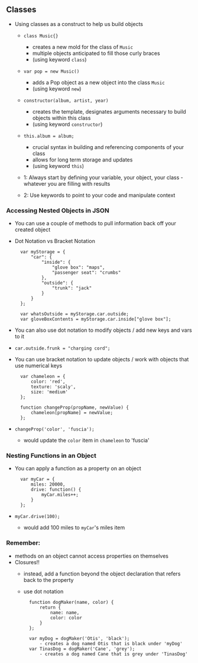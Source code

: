 ## Classes

- Using classes as a construct to help us build objects
    - `class Music{} `
        - creates a new mold for the class of `Music`
        - multiple objects anticipated to fill those curly braces 
        - (using keyword `class`)
    
    - `var pop = new Music()` 
        - adds a Pop object as a new object into the class `Music`
        - (using keyword `new`)
    
    - `constructor(album, artist, year)`
        - creates the template, designates arguments necessary to build objects within this class
        - (using keyword `constructor`)

    - `this.album = album;`
        - crucial syntax in building and referencing components of your class
        - allows for long term storage and updates
        - (using keyword `this`)

    - 1: Always start by defining your variable, your object, your class - whatever you are filling with results
    - 2: Use keywords to point to your code and manipulate context

### Accessing Nested Objects in JSON
- You can use a couple of methods to pull information back off your created object
- Dot Notation vs Bracket Notation

        var myStorage = {
            "car": {
                "inside": {
                    "glove box": "maps",
                    "passenger seat": "crumbs"
                },
                "outside": {
                    "trunk": "jack"
                }
            }
        };

        var whatsOutside = myStorage.car.outside;
        var gloveBoxContents = myStorage.car.inside["glove box"];

- You can also use dot notation to modify objects / add new keys and vars to it
- `car.outside.frunk = "charging cord";`

- You can use bracket notation to update objects / work with objects that use numerical keys

        var chameleon = {
            color: 'red',
            texture: 'scaly',
            size: 'medium'
        };

        function changeProp(propName, newValue) {
            chameleon[propName] = newValue;
        };

- `changeProp('color', 'fuscia');`
    - would update the `color` item in `chameleon` to 'fuscia'

### Nesting Functions in an Object
- You can apply a function as a property on an object

        var myCar = {
            miles: 20000,
            drive: function() {
                myCar.miles++;
            }
        };

- `myCar.drive(100);`
    - would add 100 miles to `myCar`'s miles item

### Remember:
- methods on an object cannot access properties on themselves
- Closures!! 
    - instead, add a function beyond the object declaration that refers back to the property
    - use dot notation

            function dogMaker(name, color) {
                return {
                    name: name,
                    color: color
                }
            };

            var myDog = dogMaker('Otis', 'black');
                - creates a dog named Otis that is black under 'myDog'
            var TinasDog = dogMaker('Cane', 'grey');
                - creates a dog named Cane that is grey under 'TinasDog'